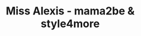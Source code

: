 ---
title: "Miss Alexis - mama2be & style4more"
url: /essen/miss-alexis-mama2be-und-style4more/
shop: Kleidung
---